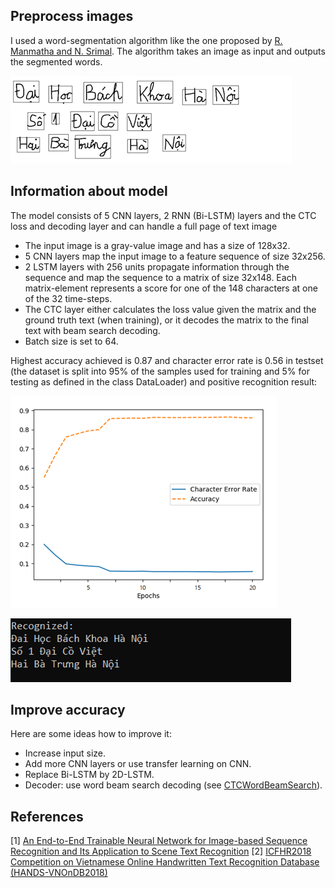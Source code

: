 ## Preprocess images
I used a word-segmentation algorithm like the one proposed by [R. Manmatha and N. Srimal](http://ciir.cs.umass.edu/pubfiles/mm-27.pdf). The algorithm takes an image as input and outputs the segmented words.

![segmented](./doc/segmented.png)
## Information about model
The model consists of 5 CNN layers, 2 RNN (Bi-LSTM) layers and the CTC loss and decoding layer and can handle a full page of text image
* The input image is a gray-value image and has a size of 128x32.
* 5 CNN layers map the input image to a feature sequence of size 32x256.
* 2 LSTM layers with 256 units propagate information through the sequence and map the sequence to a matrix of size 32x148. Each matrix-element represents a score for one of the 148 characters at one of the 32 time-steps.
* The CTC layer either calculates the loss value given the matrix and the ground truth text (when training), or it decodes the matrix to the final text with beam search decoding.
* Batch size is set to 64.

Highest accuracy achieved is 0.87 and character error rate is 0.56 in testset (the dataset is split into 95% of the samples used for training and 5% for testing as defined in the class DataLoader) and positive recognition result:

![plot](./doc/plot.png) 

![recognited](./doc/recognited.png)

## Improve accuracy
Here are some ideas how to improve it:
* Increase input size.
* Add more CNN layers or use transfer learning on CNN.
* Replace Bi-LSTM by 2D-LSTM.
* Decoder: use word beam search decoding (see [CTCWordBeamSearch](https://repositum.tuwien.ac.at/obvutwoa/content/titleinfo/2774578)).

## References
[1] [An End-to-End Trainable Neural Network for Image-based Sequence Recognition and Its Application to Scene Text Recognition](https://arxiv.org/pdf/1507.05717.pdf)
[2] [ICFHR2018 Competition on Vietnamese Online Handwritten Text Recognition Database (HANDS-VNOnDB2018)](http://tc11.cvc.uab.es/datasets/HANDS-VNOnDB2018_1)
